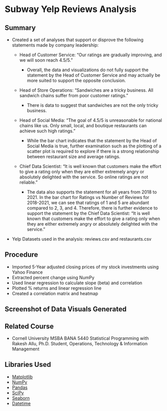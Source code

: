 # Subway Yelp Reviews Analysis

## Summary
* Created a set of analyses that support or disprove the following statements made by company leadership:
  * Head of Customer Service: “Our ratings are gradually improving, and we will soon reach 4.5/5.”
    * Overall, the data and visualizations do not fully support the statement by the Head of Customer Service and may actually be more suited to support the opposite conclusion.
    
  * Head of Store Operations: “Sandwiches are a tricky business. All sandwich chains suffer from poor customer ratings.”
    * There is data to suggest that sandwiches are not the only tricky business.
  
  * Head of Social Media: “The goal of 4.5/5 is unreasonable for national chains like us. Only small, local, and boutique restaurants can achieve such high ratings.”
    * While the bar chart indicates that the statement by the Head of Social Media is true, further examination such as the plotting of a scatter plot is required to explore if there is a strong relationship between restaurant size and average ratings.
    
  * Chief Data Scientist: “It is well known that customers make the effort to give a rating only when they are either extremely angry or absolutely delighted with the service. So online ratings are not reliable.”
    * The data also supports the statement for all years from 2018 to 2021. In the bar chart for Ratings vs Number of Reviews for 2018-2021, we can see that ratings of 1 and 5 are abundant compared to 2, 3, and 4. Therefore, there is further evidence to support the statement by the Chief Data Scientist: “It is well known that customers make the effort to give a rating only when they are either extremely angry or absolutely delighted with the service.”
  
* Yelp Datasets used in the analysis: reviews.csv and restaurants.csv

## Procedure
* Imported 5-Year adjusted closing prices of my stock investments using Yahoo Finance 
* Extracted percent change using NumPy
* Used linear regression to calculate slope (beta) and correlation
* Plotted % returns and linear regression line
* Created a correlation matrix and heatmap

## Screenshot of Data Visuals Generated


## Related Course
* Cornell University MSBA BANA 5440 Statistical Programming with Rakesh Allu, Ph.D. Student, Operations, Technology & Information Management

## Libraries Used
* [Matplotlib](https://matplotlib.org/stable/tutorials/index)
* [NumPy](https://numpy.org/doc/stable/)
* [Pandas](https://pandas.pydata.org/)
* [SciPy](https://scipy.org/)
* [Seaborn](https://seaborn.pydata.org/)
* [Datetime](https://pandas.pydata.org/docs/reference/api/pandas.to_datetime.html)
